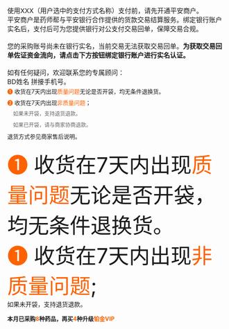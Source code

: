 <div style="color:#1a1a1a;font-size:15px;">使用XXX（用户选中的支付方式名称）支付前，请先开通平安商户。<br />平安商户是药师帮与平安银行合作提供的货款交易结算服务。绑定银行账户实名后，支付后可为您提供银行对公支付交易回单，保障交易合规。<br /><br />您的采购账号尚未在银行实名，当前交易无法获取交易回单。<strong>为获取交易回单佐证资金流向，请点击下方按钮绑定银行账户进行实名认证。</strong><br /><br />如有任何疑问，欢迎联系您的专属顾问：<br />BD姓名 拼接手机号。</div>



<div style="color:#1a1a1a;font-size:13px;line-height:26px;"><span style="color:#FE6200;font-size:13px;">➊</span> 收货在7天内出现<span style="color:#FE6200;font-size:13px;">质量问题</span>无论是否开袋，均无条件退换货。<br /><span style="color:#FE6200;font-size:13px;">➋</span> 收货在7天内出现<span style="color:#FE6200;font-size:13px;">非质量问题</span>；<br /><span style="color:#666666;font-size:12px;white-space:pre;">    如果未开袋，支持退货退款。<br />    如果已开袋，请与商家协商退款。</span><br />退货方式参见商家售后说明。</div>



<p><font color=#FE6200 size=13>➊</font><font color=#1a1a1a size=13> 收货在7天内出现</font><font color=#FE6200 size=13>质量问题</font><font color=#1a1a1a size=13>无论是否开袋，均无条件退换货。</font><br /><font color=#FE6200 size=13>➊</font><font color=#1a1a1a size=13> 收货在7天内出现</font><font color=#FE6200 size=13>非质量问题</font><font color=#1a1a1a size=13>;</font><br /><font white-space:pre>    如果未开袋，支持退货退款。</font></p>



<div style="font-size:13px;font-weight:bold;">本月已采购<span style="color:#fe6200;">8</span>种药品，再买<span style="color:#fe6200;">4</span>种升级<span style="color:#fe6200;">铂金VIP</span>
</div>


